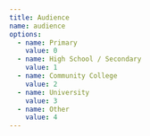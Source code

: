 ```yaml
---
title: Audience
name: audience
options:
  - name: Primary
    value: 0
  - name: High School / Secondary
    value: 1
  - name: Community College
    value: 2
  - name: University
    value: 3
  - name: Other
    value: 4
---
```

